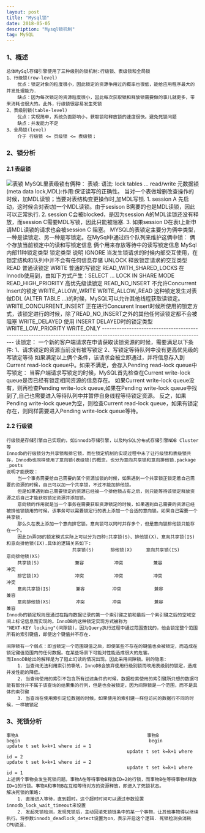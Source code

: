 ```yaml
---
layout: post
title: "Mysql锁"
date: 2018-05-05
description: "Mysql锁机制"
tag: MySQL
---
```


### 1、概述
    总体MySql存储引擎使用了三种级别的锁机制:行级锁、表级锁和全局锁
    1、行级锁(row-level)
        优点：锁定对象的粒度很小，因此锁定的资源争用过的概率也很低，能给应用程序最大的并发处理能力.
        缺点：因为每次锁定的资源粒度很小，因此每次获取锁和释放锁需要做的事儿就更多，带来消耗也很大的。此外，行级锁很容易发生死锁
    2、表级别锁(table-level)
        优点：实现简单，系统负面影响小，获取锁和释放锁的速度很快。避免死锁问题
        缺点：并发能力不足
    3、全局锁(level)
        介于 行级锁 <= 页级锁 <= 表级锁；

### 2、锁分析

#### 2.1 表级锁
![表锁](https://allenfancy.github.io/images/mysql/table_lock.png)
    MySQL里表级锁有俩种：
    表锁:
    语法: lock tables ... read/write
    元数据锁(meta data lock,MDL):作用:保证读写的正确性。
    当对一个表做增删改查操作的时候，加MDL读锁；当要对表结构变更操作时,加MDL写锁.
    1. session A 先启动，这时候会对表t加一个MDL读锁。由于sesison B需要的也是MDL读锁，因此可以正常执行.
    2. session C会被blocked，是因为session A的MDL读锁还没有释放，而session C需要MDL写锁，因此只能被阻塞.
    3. 如果session D在表t上新申请MDL读锁的请求也会被session C 阻塞。
    MYSQL的表锁定主要分为俩中类型，一种是读锁定、另一种是写锁定。在MySql中通过四个队列来维护这俩中锁：
    俩个存放当前锁定中的读和写锁定信息
    俩个用来存放等待中的读写锁定信息
    MySql内部11种锁定类型
    锁定类型                                    说明
    IGNORE                          当发生锁请求的时候内部交互使用，在锁定结构和队列中并不会有任何信息存储
    UNLOCK                          释放锁定请求的交互类型
    READ                            普通读锁定
    WRITE                           普通的写锁定
    READ_WITH_SHARED_LOCKS          在Innodb使用到，由如下方式产生：SELECT ... LOCK IN SHARE MODE
    READ_HIGH_PRIORITY              高优先级读锁定
    READ_NO_INSERT                  不允许Concurrent Insert的锁定
    WRITE_ALLOW_WRITE
    WRITE_ALLOW_READ                这种锁定发生对表做DDL (ALTER TABLE ...)的时候，MySQL可以允许其他线程获取读锁定。
    WRITE_CONCURRENT_INSERT         正在进行Concurent Insert时候所使用的锁定方式，该锁定进行的时候，除了READ_NO_INSERT之外的其他任何读锁定都不会被阻塞
    WRITE_DELAYED                   使用 INSERT DELAYED时的锁定类型
    WRITE_LOW_PRIORITY
    WRITE_ONLY
    ------------------------------------------------------------------------------------------------------------------------
    读锁定：
        一个新的客户端请求在申请获取读锁资源的时候，需要满足以下条件:
            1、请求锁定的资源当前没有被写锁定
            2、写锁定等待队列中没有更高优先级的写锁定等待
        如果满足以上俩个条件，该请求会被立即通过，并将信息存入到Current read-lock queue中。如果不满足，会存入Pending read-lock queue中
    写锁定：
        当客户端请求写锁定的时候，MySQL首先检查在Current write-lock queue是否已经有锁定相同资源的信息存在。
        如果Current write-lock queue没有，则再检查Pending write-lock queue,如果在Pending write-lock queue中找到了,自己也需要进入等待队列中并暂停自身线程等待锁定资源。
        反之，如果Pending write-lock queue为空，则检查Current read-lock queue，如果有锁定存在，则同样需要进入Pending write-lock queue等待。

#### 2.2 行级锁
    行级锁是存储引擎自己实现的，如innodb存储引擎，以及MySQL分布式存储引擎NDB Cluster等
    Innodb的行级锁分为共享锁和排它锁，而在锁定机制的实现过程中未了让行级锁和表级锁共存，Innodb也同样使用了意向锁(表级锁)的概念，也分为意向共享锁和意向排他锁.package _posts
    说明才能获取：
        当一个事务需要给自己需要的某个资源加锁的时候，如果遇到一个共享锁正锁定着自己需要的资源的时候，自己可以加一个共享锁，不过不能加排他锁。
        但是如果遇到自己需要锁定的资源已经被一个排他锁占有之后，则只能等待该锁定释放资源之后自己才能获取锁定资源并添加锁。
        意向锁的作用就是当一个事务在需要获取资源锁定的时候，如果遇到自己需要的资源已经被排他锁锁用的时候，该事务可以需要锁定行的表上添加一个合适的意向锁。如果自己需要一个共享锁，
        那么久在表上添加一个意向排它锁。意向锁可以同时并存多个，但是意向锁排他锁只能存在一个。
        因此In弄DB的锁定模式实际上可以分为四种:共享锁(S)、排他锁(X)、意向共享锁(IS)和意向排他锁(IX).具体的逻辑关系如下:
                            共享锁(S)      排他锁(X)     意向共享锁(IS)             意向排他锁(XS)
        共享锁(S)             兼容           冲突           兼容                      冲突
        排它锁(X)             冲突           冲突           冲突                      冲突
        意向共享锁(IS)         兼容          冲突            兼容                      兼容
        意向排他锁(XS)         冲突          冲突            兼容                      兼容
    Innodb的锁定规则是通过在指向数据记录的第一个索引键之前和最后一个索引键之后的空域空间上标记信息而实现的。InnoDB的这种锁定实现方式被称为
    "NEXT-KEY locking"(间隙锁)，因为Query执行过程中通过范围查找的，他会锁定整个范围所有的索引键值，即使这个键值并不存在.

    间隙锁有一个弱点：即当锁定一个范围键值之后，即使某些不存在的键值也会被锁定，而造成在锁定键值范围内的任何数据。在某些场景下可能对性能造成很大的危害。
    而InnoDB给出的解释是为了阻止幻读的情况出现。因此采用间隙锁。别的隐患:
        1. 当查询无法利用索引的嘶吼，InnoDB会放弃使用行级别锁而改用表级别的锁定，造成并发性能的降低。
        2. 当查询使用的索引不包含所有过滤条件的时候，数据检索使用的索引键所只想的数据可能有部分并不属于该查询的结果集的行列，但是也会被锁定，因为间隙锁是一个范围，而不是具体的索引键
        3. 当查询在使用索引定位数据的时候，如果使用的索引建一样但访问的数据行不同的时候，一样被锁定

### 3、死锁分析
    事物A                                               事物B
    begin                                               begin
    update t set k=k+1 where id = 1
                                                update t set k=k+1 where id = 2
    update t set k=k+1 where id = 2
                                                update t set k=k+1 where id = 1
    上述俩个事物会发生死锁问题。事物A在等待事物B释放ID=2的行锁，而事物B在等待事物A释放ID=1的行锁。事物A和事物B在互相等待对方的资源释放，即进入了死锁状态。
    解决死锁的策略:
        1. 直接进入等待，直到超时。这个超时时间可以通过参数设置innodb_lock_wait_timeout来设置
        2. 发起死锁检测，发现死锁后，主动回滚死锁链条中的某一个事物，让其他事物得以继续执行。将参数innodb_deadlock_detect设置为on，表示开启这个逻辑. 死锁检测会消耗CPU资源.